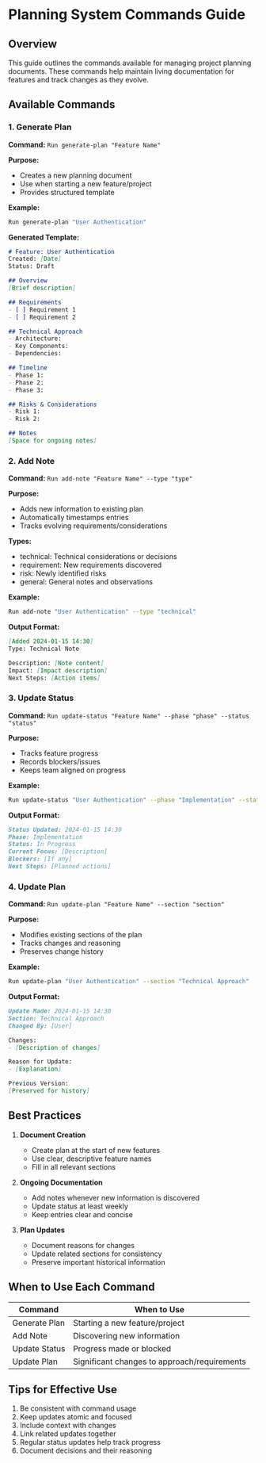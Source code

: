 # Planning System Commands Guide

## Overview
This guide outlines the commands available for managing project planning documents. These commands help maintain living documentation for features and track changes as they evolve.

## Available Commands

### 1. Generate Plan
**Command:** `Run generate-plan "Feature Name"`

**Purpose:**
- Creates a new planning document
- Use when starting a new feature/project
- Provides structured template

**Example:**
```bash
Run generate-plan "User Authentication"
```

**Generated Template:**
```markdown
# Feature: User Authentication
Created: [Date]
Status: Draft

## Overview
[Brief description]

## Requirements
- [ ] Requirement 1
- [ ] Requirement 2

## Technical Approach
- Architecture:
- Key Components:
- Dependencies:

## Timeline
- Phase 1:
- Phase 2:
- Phase 3:

## Risks & Considerations
- Risk 1:
- Risk 2:

## Notes
[Space for ongoing notes]
```

### 2. Add Note
**Command:** `Run add-note "Feature Name" --type "type"`

**Purpose:**
- Adds new information to existing plan
- Automatically timestamps entries
- Tracks evolving requirements/considerations

**Types:**
- technical: Technical considerations or decisions
- requirement: New requirements discovered
- risk: Newly identified risks
- general: General notes and observations

**Example:**
```bash
Run add-note "User Authentication" --type "technical"
```

**Output Format:**
```markdown
[Added 2024-01-15 14:30]
Type: Technical Note

Description: [Note content]
Impact: [Impact description]
Next Steps: [Action items]
```

### 3. Update Status
**Command:** `Run update-status "Feature Name" --phase "phase" --status "status"`

**Purpose:**
- Tracks feature progress
- Records blockers/issues
- Keeps team aligned on progress

**Example:**
```bash
Run update-status "User Authentication" --phase "Implementation" --status "in-progress"
```

**Output Format:**
```markdown
Status Updated: 2024-01-15 14:30
Phase: Implementation
Status: In Progress
Current Focus: [Description]
Blockers: [If any]
Next Steps: [Planned actions]
```

### 4. Update Plan
**Command:** `Run update-plan "Feature Name" --section "section"`

**Purpose:**
- Modifies existing sections of the plan
- Tracks changes and reasoning
- Preserves change history

**Example:**
```bash
Run update-plan "User Authentication" --section "Technical Approach"
```

**Output Format:**
```markdown
Update Made: 2024-01-15 14:30
Section: Technical Approach
Changed By: [User]

Changes:
- [Description of changes]

Reason for Update:
- [Explanation]

Previous Version:
[Preserved for history]
```

## Best Practices

1. **Document Creation**
   - Create plan at the start of new features
   - Use clear, descriptive feature names
   - Fill in all relevant sections

2. **Ongoing Documentation**
   - Add notes whenever new information is discovered
   - Update status at least weekly
   - Keep entries clear and concise

3. **Plan Updates**
   - Document reasons for changes
   - Update related sections for consistency
   - Preserve important historical information

## When to Use Each Command

| Command | When to Use |
|---------|------------|
| Generate Plan | Starting a new feature/project |
| Add Note | Discovering new information |
| Update Status | Progress made or blocked |
| Update Plan | Significant changes to approach/requirements |

## Tips for Effective Use

1. Be consistent with command usage
2. Keep updates atomic and focused
3. Include context with changes
4. Link related updates together
5. Regular status updates help track progress
6. Document decisions and their reasoning 